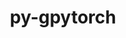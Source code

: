 ---
title: "py-gpytorch"
layout: cache
categories: [package, develop]
meta: {"compilers": ["apple-clang@=16.0.0", "gcc@=13.2.0"], "num_specs": 52, "num_specs_by_stack": {"ml-darwin-aarch64-mps": 10, "ml-linux-aarch64-cpu": 9, "ml-linux-aarch64-cuda": 9, "ml-linux-x86_64-cpu": 10, "ml-linux-x86_64-cuda": 10, "root": 52}, "oss": ["sequoia", "ubuntu24.04"], "platforms": ["darwin", "linux"], "stacks": ["ml-darwin-aarch64-mps", "ml-linux-aarch64-cpu", "ml-linux-aarch64-cuda", "ml-linux-x86_64-cpu", "ml-linux-x86_64-cuda", "root"], "targets": ["aarch64", "x86_64_v3"], "versions": ["1.13"]}
spec_details: [{"compiler": "gcc@=13.2.0", "hash": "25kntc2o2ehpg6to6soze6s62cfjyfst", "os": "ubuntu24.04", "platform": "linux", "size": "-", "stacks": ["ml-linux-aarch64-cpu", "root"], "target": "aarch64", "variants": ["build_system=python_pip"], "versions": ["1.13"]}, {"compiler": "gcc@=13.2.0", "hash": "25ks6dv2t36riq7mi4bzbq3a67wc556t", "os": "ubuntu24.04", "platform": "linux", "size": "-", "stacks": ["ml-linux-x86_64-cuda", "root"], "target": "x86_64_v3", "variants": ["build_system=python_pip"], "versions": ["1.13"]}, {"compiler": "gcc@=13.2.0", "hash": "2ihmfok4npecep3keih2j3hxb6bift2q", "os": "ubuntu24.04", "platform": "linux", "size": "-", "stacks": ["ml-linux-x86_64-cpu", "root"], "target": "x86_64_v3", "variants": ["build_system=python_pip"], "versions": ["1.13"]}, {"compiler": "apple-clang@=16.0.0", "hash": "72d2zdmdd6hj2e4aqclakvo2fy6jyxpc", "os": "sequoia", "platform": "darwin", "size": "-", "stacks": ["ml-darwin-aarch64-mps", "root"], "target": "aarch64", "variants": ["build_system=python_pip"], "versions": ["1.13"]}, {"compiler": "gcc@=13.2.0", "hash": "74wgvcbjs76kcqu6yldndijmpu3rpwho", "os": "ubuntu24.04", "platform": "linux", "size": "-", "stacks": ["ml-linux-aarch64-cpu", "root"], "target": "aarch64", "variants": ["build_system=python_pip"], "versions": ["1.13"]}, {"compiler": "gcc@=13.2.0", "hash": "7kez7gh2uxz24musky5k47hfrjgtrcsi", "os": "ubuntu24.04", "platform": "linux", "size": "-", "stacks": ["ml-linux-aarch64-cuda", "root"], "target": "aarch64", "variants": ["build_system=python_pip"], "versions": ["1.13"]}, {"compiler": "gcc@=13.2.0", "hash": "aeacsc3he435oa74va76jmi6lwilkge4", "os": "ubuntu24.04", "platform": "linux", "size": "-", "stacks": ["ml-linux-x86_64-cpu", "root"], "target": "x86_64_v3", "variants": ["build_system=python_pip"], "versions": ["1.13"]}, {"compiler": "gcc@=13.2.0", "hash": "aerdlmobz4ehnm2gunmy3gyw7g2khyj2", "os": "ubuntu24.04", "platform": "linux", "size": "-", "stacks": ["ml-linux-aarch64-cuda", "root"], "target": "aarch64", "variants": ["build_system=python_pip"], "versions": ["1.13"]}, {"compiler": "gcc@=13.2.0", "hash": "amw2gjxjsjwt5kthkmavdvsntu3ojx6e", "os": "ubuntu24.04", "platform": "linux", "size": "-", "stacks": ["ml-linux-aarch64-cuda", "root"], "target": "aarch64", "variants": ["build_system=python_pip"], "versions": ["1.13"]}, {"compiler": "gcc@=13.2.0", "hash": "cvbj3wm4vxqnwutv6w67scpctgyttyqg", "os": "ubuntu24.04", "platform": "linux", "size": "-", "stacks": ["ml-linux-x86_64-cuda", "root"], "target": "x86_64_v3", "variants": ["build_system=python_pip"], "versions": ["1.13"]}, {"compiler": "gcc@=13.2.0", "hash": "e6h3pt35tgw55dxxbttojakv66gsob4t", "os": "ubuntu24.04", "platform": "linux", "size": "-", "stacks": ["ml-linux-x86_64-cpu", "root"], "target": "x86_64_v3", "variants": ["build_system=python_pip"], "versions": ["1.13"]}, {"compiler": "gcc@=13.2.0", "hash": "e7mplksosfxegtancwxoiuozuqqsh54a", "os": "ubuntu24.04", "platform": "linux", "size": "-", "stacks": ["ml-linux-x86_64-cpu", "root"], "target": "x86_64_v3", "variants": ["build_system=python_pip"], "versions": ["1.13"]}, {"compiler": "gcc@=13.2.0", "hash": "f3ye76saxgsbgrtxxh3umvqq6pmwzjbz", "os": "ubuntu24.04", "platform": "linux", "size": "-", "stacks": ["ml-linux-aarch64-cuda", "root"], "target": "aarch64", "variants": ["build_system=python_pip"], "versions": ["1.13"]}, {"compiler": "gcc@=13.2.0", "hash": "f7zwp35brwzflgxdybgjlg2a2b7xtg4i", "os": "ubuntu24.04", "platform": "linux", "size": "-", "stacks": ["ml-linux-x86_64-cuda", "root"], "target": "x86_64_v3", "variants": ["build_system=python_pip"], "versions": ["1.13"]}, {"compiler": "apple-clang@=16.0.0", "hash": "felufsxu5xnomgtmtm45fo4elcdz5aoo", "os": "sequoia", "platform": "darwin", "size": "-", "stacks": ["ml-darwin-aarch64-mps", "root"], "target": "aarch64", "variants": ["build_system=python_pip"], "versions": ["1.13"]}, {"compiler": "apple-clang@=16.0.0", "hash": "fqqdwlvv7vnuu7mowlbknlkyjhihj5hc", "os": "sequoia", "platform": "darwin", "size": "-", "stacks": ["ml-darwin-aarch64-mps", "root"], "target": "aarch64", "variants": ["build_system=python_pip"], "versions": ["1.13"]}, {"compiler": "apple-clang@=16.0.0", "hash": "fqrxdvhrf5artkrpbzfpgne5lhmutmuv", "os": "sequoia", "platform": "darwin", "size": "-", "stacks": ["ml-darwin-aarch64-mps", "root"], "target": "aarch64", "variants": ["build_system=python_pip"], "versions": ["1.13"]}, {"compiler": "gcc@=13.2.0", "hash": "g46pymejcftkralnsqg5iyslr7sutom5", "os": "ubuntu24.04", "platform": "linux", "size": "-", "stacks": ["ml-linux-aarch64-cuda", "root"], "target": "aarch64", "variants": ["build_system=python_pip"], "versions": ["1.13"]}, {"compiler": "gcc@=13.2.0", "hash": "ggzkk5e45vscejrjvxblovl5xhtpazgu", "os": "ubuntu24.04", "platform": "linux", "size": "-", "stacks": ["ml-linux-x86_64-cuda", "root"], "target": "x86_64_v3", "variants": ["build_system=python_pip"], "versions": ["1.13"]}, {"compiler": "gcc@=13.2.0", "hash": "gsj47wj2cyvxcxhwei3rftwrtsjsfvrd", "os": "ubuntu24.04", "platform": "linux", "size": "-", "stacks": ["ml-linux-aarch64-cpu", "root"], "target": "aarch64", "variants": ["build_system=python_pip"], "versions": ["1.13"]}, {"compiler": "apple-clang@=16.0.0", "hash": "hhmxor2bzq4htirme2qqyqqh7rushkjx", "os": "sequoia", "platform": "darwin", "size": "-", "stacks": ["ml-darwin-aarch64-mps", "root"], "target": "aarch64", "variants": ["build_system=python_pip"], "versions": ["1.13"]}, {"compiler": "gcc@=13.2.0", "hash": "hpv4kpg5nulafi6ummt7on5nv437ljqz", "os": "ubuntu24.04", "platform": "linux", "size": "-", "stacks": ["ml-linux-x86_64-cpu", "root"], "target": "x86_64_v3", "variants": ["build_system=python_pip"], "versions": ["1.13"]}, {"compiler": "gcc@=13.2.0", "hash": "i67sjysgffdhkrllpmfirsz3yv7re4ca", "os": "ubuntu24.04", "platform": "linux", "size": "-", "stacks": ["ml-linux-aarch64-cpu", "root"], "target": "aarch64", "variants": ["build_system=python_pip"], "versions": ["1.13"]}, {"compiler": "gcc@=13.2.0", "hash": "imsxyrbycmm2gf5hzh4fgfpmmwlzpanl", "os": "ubuntu24.04", "platform": "linux", "size": "-", "stacks": ["root"], "target": "x86_64_v3", "variants": ["build_system=python_pip"], "versions": ["1.13"]}, {"compiler": "gcc@=13.2.0", "hash": "ipb46dajlzaw675tx64ljp3adeuxfrcl", "os": "ubuntu24.04", "platform": "linux", "size": "-", "stacks": ["ml-linux-aarch64-cpu", "root"], "target": "aarch64", "variants": ["build_system=python_pip"], "versions": ["1.13"]}, {"compiler": "apple-clang@=16.0.0", "hash": "iz5xyi5zz2cqb4kqdckoavguoqftpfku", "os": "sequoia", "platform": "darwin", "size": "-", "stacks": ["ml-darwin-aarch64-mps", "root"], "target": "aarch64", "variants": ["build_system=python_pip"], "versions": ["1.13"]}, {"compiler": "gcc@=13.2.0", "hash": "iz6u2jsc3r5ttr5eg6zvleipiwbot4c3", "os": "ubuntu24.04", "platform": "linux", "size": "-", "stacks": ["ml-linux-aarch64-cpu", "root"], "target": "aarch64", "variants": ["build_system=python_pip"], "versions": ["1.13"]}, {"compiler": "gcc@=13.2.0", "hash": "jlnluq5lprp5r36rj4uhlnwvdd7ypl35", "os": "ubuntu24.04", "platform": "linux", "size": "-", "stacks": ["ml-linux-x86_64-cuda", "root"], "target": "x86_64_v3", "variants": ["build_system=python_pip"], "versions": ["1.13"]}, {"compiler": "apple-clang@=16.0.0", "hash": "kfhhpt4ockihboiuweaoalx4x7lzlsae", "os": "sequoia", "platform": "darwin", "size": "-", "stacks": ["ml-darwin-aarch64-mps", "root"], "target": "aarch64", "variants": ["build_system=python_pip"], "versions": ["1.13"]}, {"compiler": "apple-clang@=16.0.0", "hash": "krrxdsj3z3ijikdbnwad6lpvbmbxjqi4", "os": "sequoia", "platform": "darwin", "size": "-", "stacks": ["root"], "target": "aarch64", "variants": ["build_system=python_pip"], "versions": ["1.13"]}, {"compiler": "gcc@=13.2.0", "hash": "kzonnriev5h4gws7ys5jbqhws5knv35d", "os": "ubuntu24.04", "platform": "linux", "size": "-", "stacks": ["ml-linux-x86_64-cuda", "root"], "target": "x86_64_v3", "variants": ["build_system=python_pip"], "versions": ["1.13"]}, {"compiler": "gcc@=13.2.0", "hash": "lzmwfhce6nq2iczubd7ks2nufqsim4gb", "os": "ubuntu24.04", "platform": "linux", "size": "-", "stacks": ["ml-linux-aarch64-cpu", "root"], "target": "aarch64", "variants": ["build_system=python_pip"], "versions": ["1.13"]}, {"compiler": "gcc@=13.2.0", "hash": "m2fkheezm6p4l4njelpc3e5p3hu3nrqr", "os": "ubuntu24.04", "platform": "linux", "size": "-", "stacks": ["ml-linux-aarch64-cuda", "root"], "target": "aarch64", "variants": ["build_system=python_pip"], "versions": ["1.13"]}, {"compiler": "gcc@=13.2.0", "hash": "mmnnlwknlaqoypdb2ruzuss2c47ig52d", "os": "ubuntu24.04", "platform": "linux", "size": "-", "stacks": ["ml-linux-x86_64-cpu", "root"], "target": "x86_64_v3", "variants": ["build_system=python_pip"], "versions": ["1.13"]}, {"compiler": "gcc@=13.2.0", "hash": "nmp2nl3jcx25umuz4f5a62rzbflyfpfx", "os": "ubuntu24.04", "platform": "linux", "size": "-", "stacks": ["ml-linux-x86_64-cuda", "root"], "target": "x86_64_v3", "variants": ["build_system=python_pip"], "versions": ["1.13"]}, {"compiler": "gcc@=13.2.0", "hash": "pohzxfrhierc5odi42ransthmuprm3y7", "os": "ubuntu24.04", "platform": "linux", "size": "-", "stacks": ["ml-linux-x86_64-cuda", "root"], "target": "x86_64_v3", "variants": ["build_system=python_pip"], "versions": ["1.13"]}, {"compiler": "gcc@=13.2.0", "hash": "qhdgt52kiq5mbxxyrctshqnjafx67l4c", "os": "ubuntu24.04", "platform": "linux", "size": "-", "stacks": ["ml-linux-x86_64-cpu", "root"], "target": "x86_64_v3", "variants": ["build_system=python_pip"], "versions": ["1.13"]}, {"compiler": "gcc@=13.2.0", "hash": "qpbbab2wwvuuioswidvjjn5g3awnppsj", "os": "ubuntu24.04", "platform": "linux", "size": "-", "stacks": ["ml-linux-aarch64-cuda", "root"], "target": "aarch64", "variants": ["build_system=python_pip"], "versions": ["1.13"]}, {"compiler": "gcc@=13.2.0", "hash": "qszsfcogxcqrb6yfbskelnwbdakuqrgr", "os": "ubuntu24.04", "platform": "linux", "size": "-", "stacks": ["root"], "target": "aarch64", "variants": ["build_system=python_pip"], "versions": ["1.13"]}, {"compiler": "gcc@=13.2.0", "hash": "tft6ll4djckbhgbwe6oir4vvqwr3hvym", "os": "ubuntu24.04", "platform": "linux", "size": "-", "stacks": ["ml-linux-x86_64-cpu", "root"], "target": "x86_64_v3", "variants": ["build_system=python_pip"], "versions": ["1.13"]}, {"compiler": "gcc@=13.2.0", "hash": "trsrd3helrolf75iwqveqw7vv5lat33q", "os": "ubuntu24.04", "platform": "linux", "size": "-", "stacks": ["ml-linux-x86_64-cpu", "root"], "target": "x86_64_v3", "variants": ["build_system=python_pip"], "versions": ["1.13"]}, {"compiler": "gcc@=13.2.0", "hash": "u7h52g3eq5v6fh2txvbvd2eajizaqdnk", "os": "ubuntu24.04", "platform": "linux", "size": "-", "stacks": ["ml-linux-aarch64-cuda", "root"], "target": "aarch64", "variants": ["build_system=python_pip"], "versions": ["1.13"]}, {"compiler": "apple-clang@=16.0.0", "hash": "ujpchcbk4mut2rzj4graloodwz344npr", "os": "sequoia", "platform": "darwin", "size": "-", "stacks": ["ml-darwin-aarch64-mps", "root"], "target": "aarch64", "variants": ["build_system=python_pip"], "versions": ["1.13"]}, {"compiler": "apple-clang@=16.0.0", "hash": "unwwfy32h6ap6xkbvyi2f6hekqmfxufg", "os": "sequoia", "platform": "darwin", "size": "-", "stacks": ["ml-darwin-aarch64-mps", "root"], "target": "aarch64", "variants": ["build_system=python_pip"], "versions": ["1.13"]}, {"compiler": "gcc@=13.2.0", "hash": "v35cxnwtk43uun45xgjqzgszql5kz5ar", "os": "ubuntu24.04", "platform": "linux", "size": "-", "stacks": ["root"], "target": "x86_64_v3", "variants": ["build_system=python_pip"], "versions": ["1.13"]}, {"compiler": "gcc@=13.2.0", "hash": "w6vlrqrshlny5zgrasejhqgvbyichznf", "os": "ubuntu24.04", "platform": "linux", "size": "-", "stacks": ["ml-linux-aarch64-cpu", "root"], "target": "aarch64", "variants": ["build_system=python_pip"], "versions": ["1.13"]}, {"compiler": "gcc@=13.2.0", "hash": "wcuxb434a5zt4x4mtz4mhhkjl56qb2ib", "os": "ubuntu24.04", "platform": "linux", "size": "-", "stacks": ["ml-linux-x86_64-cuda", "root"], "target": "x86_64_v3", "variants": ["build_system=python_pip"], "versions": ["1.13"]}, {"compiler": "gcc@=13.2.0", "hash": "wewoc4qwq4faumm2ej7nuyhqo2n7s2b2", "os": "ubuntu24.04", "platform": "linux", "size": "-", "stacks": ["ml-linux-aarch64-cuda", "root"], "target": "aarch64", "variants": ["build_system=python_pip"], "versions": ["1.13"]}, {"compiler": "gcc@=13.2.0", "hash": "wfdqkxh2kw3svtxbsvmsfrq3hlxl7esm", "os": "ubuntu24.04", "platform": "linux", "size": "-", "stacks": ["ml-linux-aarch64-cpu", "root"], "target": "aarch64", "variants": ["build_system=python_pip"], "versions": ["1.13"]}, {"compiler": "apple-clang@=16.0.0", "hash": "y7mu73mg2toxrhlgmvuimkoo4tpw2kuf", "os": "sequoia", "platform": "darwin", "size": "-", "stacks": ["ml-darwin-aarch64-mps", "root"], "target": "aarch64", "variants": ["build_system=python_pip"], "versions": ["1.13"]}, {"compiler": "gcc@=13.2.0", "hash": "yldm2vykx66pd7tcvw6w5modaeqv7xwl", "os": "ubuntu24.04", "platform": "linux", "size": "-", "stacks": ["ml-linux-x86_64-cpu", "root"], "target": "x86_64_v3", "variants": ["build_system=python_pip"], "versions": ["1.13"]}, {"compiler": "gcc@=13.2.0", "hash": "zwt4vd3dgpp7jxfv7nrlsjkacbgflw6d", "os": "ubuntu24.04", "platform": "linux", "size": "-", "stacks": ["ml-linux-x86_64-cuda", "root"], "target": "x86_64_v3", "variants": ["build_system=python_pip"], "versions": ["1.13"]}]
---